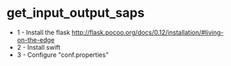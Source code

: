 # get_input_output_saps

* 1 - Install the flask
http://flask.pocoo.org/docs/0.12/installation/#living-on-the-edge
* 2 - Install swift
* 3 - Configure "conf.properties"
